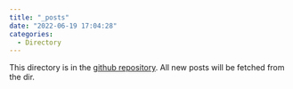 ```yaml
---
title: "_posts"
date: "2022-06-19 17:04:28"
categories:
  - Directory
---
```


This directory is in the [github repository](https://github.com/PorYoung/PorYoung.github.io). All new posts will be fetched from the dir.
